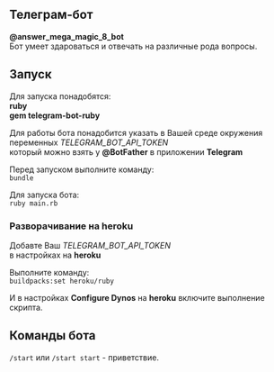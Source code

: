 ## Телеграм-бот 
**@answer_mega_magic_8_bot**  
Бот умеет здароваться и отвечать на различные рода вопросы.

## Запуск
Для запуска понадобятся:  
**ruby**  
**gem telegram-bot-ruby**

Для работы бота понадобится указать в Вашей среде окружения переменных *TELEGRAM_BOT_API_TOKEN*  
который можно взять у **@BotFather** в приложении **Telegram**

Перед запуском выполните команду:  
`bundle`

Для запуска бота:  
`ruby main.rb`

### Разворачивание на heroku
Добавте Ваш *TELEGRAM_BOT_API_TOKEN*  
в настройках на **heroku** 

Выполните команду:  
`buildpacks:set heroku/ruby`

И в настройках **Configure Dynos** на **heroku** включите выполнение скрипта.  

## Команды бота
`/start` или `/start start` - приветствие.

